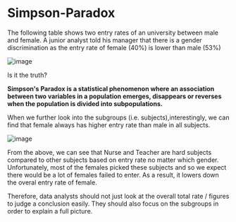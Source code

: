 # Simpson-Paradox

The following table shows two entry rates of an university between male and female. A junior analyst told his manager that there is a gender discrimination as the 
entry rate of female (40%) is lower than male (53%)

![image](https://user-images.githubusercontent.com/115760798/195812391-26240212-dc64-4a94-aac9-e7cff7a46b14.png)

Is it the truth?


**Simpson's Paradox is a statistical phenomenon where an association between two variables in a population emerges, disappears or reverses when the population is divided into subpopulations.**


When we further look into the subgroups (i.e. subjects),interestingly, we can find that female always has higher entry rate than male in all subjects.

![image](https://user-images.githubusercontent.com/115760798/195812414-b447e780-463c-417d-b8f2-eb0f554e6541.png)

From the above, we can see that Nurse and Teacher are hard subjects compared to other subjects based on entry rate no matter which gender. Unfortunately, most of the females picked these subjects and so we expect there would be a lot of females failed to enter. As a result, it lowers down the overal entry rate of female.

Therefore, data analysts should not just look at the overall total rate / figures to judge a conclusion easily. They should also focus on the subgroups in order to explain a full picture.

